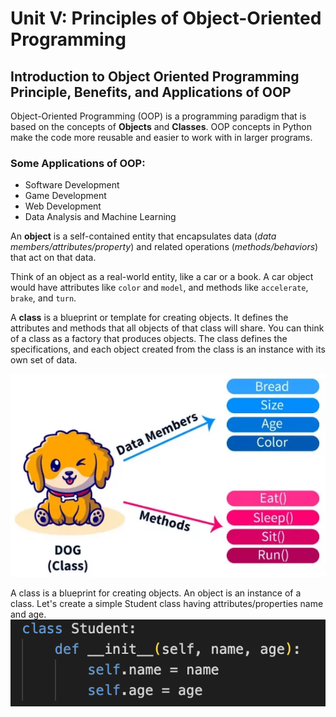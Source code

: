 # Unit V: Principles of Object-Oriented Programming

## Introduction to Object Oriented Programming Principle, Benefits, and Applications of OOP

Object-Oriented Programming (OOP) is a programming paradigm that is based on the concepts of **Objects** and **Classes**. OOP concepts in Python make the code more reusable and easier to work with in larger programs.

### Some Applications of OOP:
- Software Development
- Game Development
- Web Development
- Data Analysis and Machine Learning

An **object** is a self-contained entity that encapsulates data (*data members/attributes/property*) and related operations (*methods/behaviors*) that act on that data.

Think of an object as a real-world entity, like a car or a book. A car object would have attributes like `color` and `model`, and methods like `accelerate`, `brake`, and `turn`.

A **class** is a blueprint or template for creating objects. It defines the attributes and methods that all objects of that class will share. You can think of a class as a factory that produces objects. The class defines the specifications, and each object created from the class is an instance with its own set of data.

![Classes](../assets/Classes.png)

A class is a blueprint for creating objects. An object is an instance of a class.
Let's create a simple Student class having attributes/properties name and age. 
![Class Example](../assets/PythonClass.png) 
